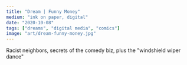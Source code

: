 ```yaml
---
title: "Dream | Funny Money"
medium: "ink on paper, digital"
date: "2020-10-08"
tags: ["dreams", "digital media", "comics"]
image: "art/dream-funny-money.jpg"
---
```

Racist neighbors, secrets of the comedy biz, plus the "windshield wiper dance"

